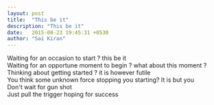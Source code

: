 ```yaml
---
layout: post
title:  "This be it"
description: "This be it"
date:   2015-08-23 19:45:31 +0530
author: "Sai Kiran"
---
```


Waiting for an occasion to start ? this be it  
Waiting for an opportune moment to begin ? what about this moment ?  
Thinking about getting started ? it is however futile  
You think some unknown force stopping you starting? It is but you  
Don't wait for gun shot  
Just pull the trigger hoping for success  
